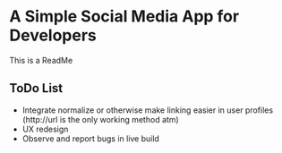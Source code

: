 # A Simple Social Media App for Developers

This is a ReadMe

## ToDo List

- Integrate normalize or otherwise make linking easier in user profiles (http://url is the only working method atm)
- UX redesign
- Observe and report bugs in live build
